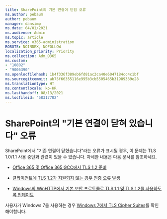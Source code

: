 ```yaml
---
title: SharePoint의 기본 연결이 닫힘 오류
ms.author: pebaum
author: pebaum
manager: dansimp
ms.date: 04/01/2021
ms.audience: Admin
ms.topic: article
ms.service: o365-administration
ROBOTS: NOINDEX, NOFOLLOW
localization_priority: Priority
ms.collection: Adm_O365
ms.custom:
- "10802"
- "9006390"
ms.openlocfilehash: 1b4f336f389eb6fd81ac2ca40e6047184cc4c1bf
ms.sourcegitcommit: ab75f66355116e995b3cb5505465b31989339e28
ms.translationtype: HT
ms.contentlocale: ko-KR
ms.lasthandoff: 08/13/2021
ms.locfileid: "58317702"
---
```

# <a name="the-underlying-connection-was-closed-error-in-sharepoint"></a>SharePoint의 "기본 연결이 닫혀 있습니다" 오류

SharePoint에서 "기존 연결이 닫혔습니다"라는 오류가 표시될 경우, 이 문제는 TLS 1.0/1.1 사용 중단과 관련이 있을 수 있습니다. 자세한 내용은 다음 문서를 참조하세요.

- [Office 365 및 Office 365 GCC에서 TLS 1.2 준비](https://docs.microsoft.com/microsoft-365/compliance/prepare-tls-1.2-in-office-365)

- [클라이언트에 TLS 1.2가 지원되지 않는 경우 인증 오류 발생](https://review.docs.microsoft.com/sharepoint/troubleshoot/administration/authentication-errors-tls12-support)

- [Windows의 WinHTTP에서 기본 보안 프로토콜로 TLS 1.1 및 TLS 1.2를 사용하도록 업데이트](https://support.microsoft.com/topic/update-to-enable-tls-1-1-and-tls-1-2-as-default-secure-protocols-in-winhttp-in-windows-c4bd73d2-31d7-761e-0178-11268bb10392)

사용자가 Windows 7을 사용하는 경우 [Windows 7에서 TLS Cipher Suites](https://docs.microsoft.com/windows/win32/secauthn/tls-cipher-suites-in-windows-7)를 확인해야합니다.